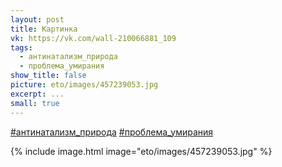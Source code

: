 ```yaml
---
layout: post
title: Картинка
vk: https://vk.com/wall-210066881_109
tags:
  - антинатализм_природа
  - проблема_умирания
show_title: false
picture: eto/images/457239053.jpg
excerpt: ...
small: true
---
```

[#антинатализм_природа](poisk.html#антинатализм_природа)
[#проблема_умирания](poisk.html#проблема_умирания)

{% include image.html image="eto/images/457239053.jpg" %}
